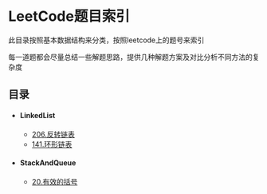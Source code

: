 # LeetCode题目索引

此目录按照基本数据结构来分类，按照leetcode上的题号来索引

每一道题都会尽量总结一些解题思路，提供几种解题方案及对比分析不同方法的复杂度

## 目录

- #### LinkedList
    - [206.反转链表](https://github.com/jintangzone/algorithm-for-go/blob/master/leetcode/linkedlist/reverse_linked_list.md)
    - [141.环形链表](https://github.com/jintangzone/algorithm-for-go/blob/master/leetcode/linkedlist/linked_list_cycle.md)
    
- #### StackAndQueue
    - [20.有效的括号](https://github.com/jintangzone/algorithm-for-go/blob/master/leetcode/stackandqueue/valid_parentheses.md)
